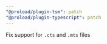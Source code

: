 ```yaml
---
"@proload/plugin-tsm": patch
"@proload/plugin-typescript": patch
---
```


Fix support for `.cts` and `.mts` files
